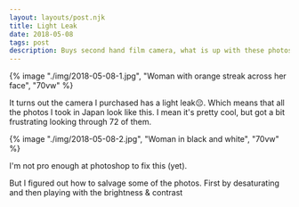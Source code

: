 ```yaml
---
layout: layouts/post.njk
title: Light Leak
date: 2018-05-08
tags: post
description: Buys second hand film camera, what is up with these photos.
---
```


{% image "./img/2018-05-08-1.jpg", "Woman with orange streak across her face", "70vw" %}

It turns out the camera I purchased has a light leak😔. Which means that all the photos I took in Japan look like this. I mean it's pretty cool, but got a bit frustrating looking through 72 of them.

{% image "./img/2018-05-08-2.jpg", "Woman in black and white", "70vw" %}

I'm not pro enough at photoshop to fix this (yet). 

But I figured out how to salvage some of the photos. First by desaturating and then playing with the brightness & contrast